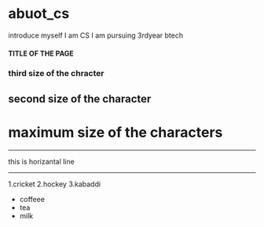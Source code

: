 # abuot_cs
introduce myself
I am CS
I am pursuing 3rdyear btech

#### TITLE OF THE PAGE
### third size of the chracter
## second size of the character
# maximum size of the characters


*** 
this is horizantal line
***

1.cricket
2.hockey
3.kabaddi

- coffeee
- tea
- milk



